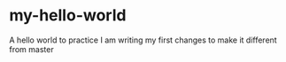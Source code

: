 # my-hello-world
A hello world to practice
I am writing my first changes to make it different from master
